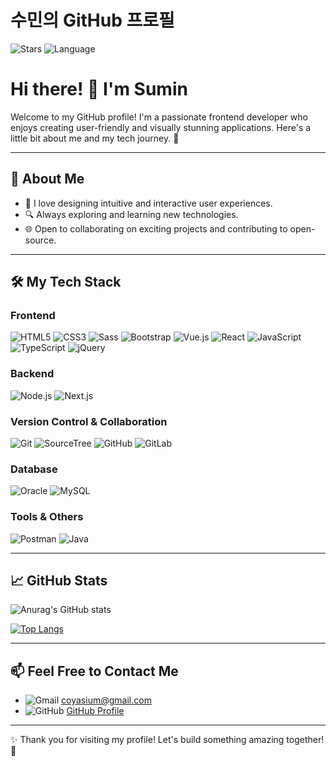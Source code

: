<!--
**sum529-create/sum529-create** is a ✨ _special_ ✨ repository because its `README.md` (this file) appears on your GitHub profile.

Here are some ideas to get you started:

- 🔭 I’m currently working on ...
- 🌱 I’m currently learning ...
- 👯 I’m looking to collaborate on ...
- 🤔 I’m looking for help with ...
- 💬 Ask me about ...
- 📫 How to reach me: ...
- 😄 Pronouns: ...
- ⚡ Fun fact: ...
-->
# 수민의 GitHub 프로필

![Stars](https://img.shields.io/github/stars/sumin/my-repository?style=social)
![Language](https://img.shields.io/github/languages/top/sumin/my-repository)
# Hi there! 👋 I'm Sumin

Welcome to my GitHub profile! I'm a passionate frontend developer who enjoys creating user-friendly and visually stunning applications. Here's a little bit about me and my tech journey. 🚀

---

## 🌟 About Me
- 🎨 I love designing intuitive and interactive user experiences.
- 🔍 Always exploring and learning new technologies.
- 🌐 Open to collaborating on exciting projects and contributing to open-source.

---

## 🛠️ My Tech Stack

### **Frontend**
![HTML5](https://img.shields.io/badge/-HTML5-E34F26?logo=html5&logoColor=white&style=flat)
![CSS3](https://img.shields.io/badge/-CSS3-1572B6?logo=css3&logoColor=white&style=flat)
![Sass](https://img.shields.io/badge/-Sass-CC6699?logo=sass&logoColor=white&style=flat)
![Bootstrap](https://img.shields.io/badge/-Bootstrap-7952B3?logo=bootstrap&logoColor=white&style=flat)
![Vue.js](https://img.shields.io/badge/-Vue.js-4FC08D?logo=vue.js&logoColor=white&style=flat)
![React](https://img.shields.io/badge/-React-61DAFB?logo=react&logoColor=black&style=flat)
![JavaScript](https://img.shields.io/badge/-JavaScript-F7DF1E?logo=javascript&logoColor=black&style=flat)
![TypeScript](https://img.shields.io/badge/-TypeScript-007ACC?logo=typescript&logoColor=white&style=flat)
![jQuery](https://img.shields.io/badge/-jQuery-0769AD?logo=jquery&logoColor=white&style=flat)

### **Backend**
![Node.js](https://img.shields.io/badge/-Node.js-339933?logo=node.js&logoColor=white&style=flat)
![Next.js](https://img.shields.io/badge/-Next.js-000000?logo=next.js&logoColor=white&style=flat)

### **Version Control & Collaboration**
![Git](https://img.shields.io/badge/-Git-F05032?logo=git&logoColor=white&style=flat)
![SourceTree](https://img.shields.io/badge/-SourceTree-0052CC?logo=sourcetree&logoColor=white&style=flat)
![GitHub](https://img.shields.io/badge/-GitHub-181717?logo=github&logoColor=white&style=flat)
![GitLab](https://img.shields.io/badge/-GitLab-FCA121?logo=gitlab&logoColor=white&style=flat)

### **Database**
![Oracle](https://img.shields.io/badge/-Oracle-F80000?logo=oracle&logoColor=white&style=flat)
![MySQL](https://img.shields.io/badge/-MySQL-4479A1?logo=mysql&logoColor=white&style=flat)

### **Tools & Others**
![Postman](https://img.shields.io/badge/-Postman-FF6C37?logo=postman&logoColor=white&style=flat)
![Java](https://img.shields.io/badge/-Java-007396?logo=java&logoColor=white&style=flat)

---

## 📈 GitHub Stats

![Anurag's GitHub stats](https://github-readme-stats.vercel.app/api?username=sum529-create&show_icons=true&theme=radical)

[![Top Langs](https://github-readme-stats.vercel.app/api/top-langs/?username=sum529-create&layout=compact&theme=radical)](https://github.com/sum529-create)

---

## 📫 Feel Free to Contact Me
- ![Gmail](https://img.shields.io/badge/-Gmail-D14836?logo=gmail&logoColor=white&style=flat) [coyasium@gmail.com](mailto:coyasium@gmail.com)
- ![GitHub](https://img.shields.io/badge/-GitHub-181717?logo=github&logoColor=white&style=flat) [GitHub Profile](https://github.com/sum529-create)

---

✨ Thank you for visiting my profile! Let's build something amazing together! 🚀
